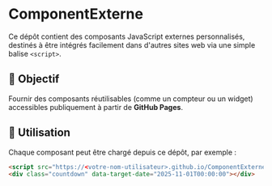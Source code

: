 # ComponentExterne

Ce dépôt contient des composants JavaScript externes personnalisés, destinés à être intégrés facilement dans d'autres sites web via une simple balise `<script>`.

## 🧩 Objectif
Fournir des composants réutilisables (comme un compteur ou un widget) accessibles publiquement à partir de **GitHub Pages**.

## 🚀 Utilisation
Chaque composant peut être chargé depuis ce dépôt, par exemple :

```html
<script src="https://<votre-nom-utilisateur>.github.io/ComponentExterne/countdown.js" defer async></script>
<div class="countdown" data-target-date="2025-11-01T00:00:00"></div>
